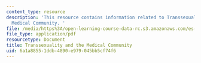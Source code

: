 ```yaml
---
content_type: resource
description: 'This resource contains information related to Transsexuality and the
  Medical Community. '
file: /media/https%3A/open-learning-course-data-rc.s3.amazonaws.com/es-269-passing-flexibility-in-race-and-gender-spring-2009/6a1a88551ddb4890e979045bb5cf74f6_MITES_269S09_lec9_Class9.pdf
file_type: application/pdf
resourcetype: Document
title: Transsexuality and the Medical Community
uid: 6a1a8855-1ddb-4890-e979-045bb5cf74f6
---
```

